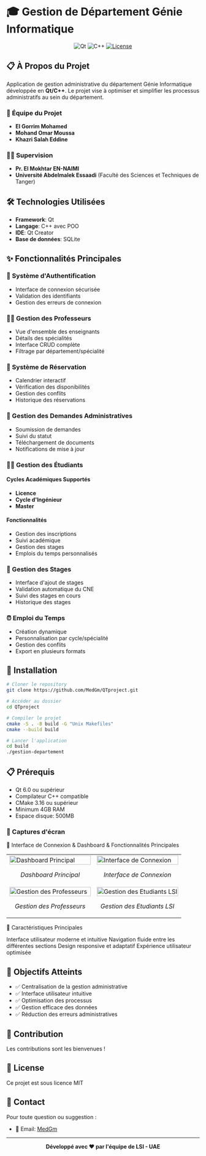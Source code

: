 # 🎓 Gestion de Département Génie Informatique

<div align="center">

![Qt](https://img.shields.io/badge/Qt-%23217346.svg?style=for-the-badge&logo=Qt&logoColor=white)
![C++](https://img.shields.io/badge/C++-%2300599C.svg?style=for-the-badge&logo=c%2B%2B&logoColor=white)
[![License](https://img.shields.io/badge/License-MIT-blue.svg?style=for-the-badge)](LICENSE)

</div>

## 📋 À Propos du Projet

Application de gestion administrative du département Génie Informatique développée en **Qt/C++**. Le projet vise à optimiser et simplifier les processus administratifs au sein du département.

### 👥 Équipe du Projet
- **El Gorrim Mohamed**
- **Mohand Omar Moussa**
- **Khazri Salah Eddine**

### 👨‍🏫 Supervision
- **Pr. El Mokhtar EN-NAIMI**
- **Université Abdelmalek Essaadi** (Faculté des Sciences et Techniques de Tanger)

## 🛠️ Technologies Utilisées

- **Framework**: Qt
- **Langage**: C++ avec POO
- **IDE**: Qt Creator
- **Base de données**: SQLite

## ✨ Fonctionnalités Principales

### 🔐 Système d'Authentification
- Interface de connexion sécurisée
- Validation des identifiants
- Gestion des erreurs de connexion

### 👨‍🏫 Gestion des Professeurs
- Vue d'ensemble des enseignants
- Détails des spécialités
- Interface CRUD complète
- Filtrage par département/spécialité

### 📅 Système de Réservation
- Calendrier interactif
- Vérification des disponibilités
- Gestion des conflits
- Historique des réservations

### 📝 Gestion des Demandes Administratives
- Soumission de demandes
- Suivi du statut
- Téléchargement de documents
- Notifications de mise à jour

### 👨‍🎓 Gestion des Étudiants
#### Cycles Académiques Supportés
- **Licence**
- **Cycle d'Ingénieur**
- **Master**

#### Fonctionnalités
- Gestion des inscriptions
- Suivi académique
- Gestion des stages
- Emplois du temps personnalisés

### 🎯 Gestion des Stages
- Interface d'ajout de stages
- Validation automatique du CNE
- Suivi des stages en cours
- Historique des stages

### ⏰ Emploi du Temps
- Création dynamique
- Personnalisation par cycle/spécialité
- Gestion des conflits
- Export en plusieurs formats

## 🚀 Installation

```bash
# Cloner le repository
git clone https://github.com/MedGm/QTproject.git

# Accéder au dossier
cd QTproject

# Compiler le projet
cmake -S . -B build -G "Unix Makefiles"
cmake --build build

# Lancer l'application
cd build
./gestion-departement
```

## 📋 Prérequis
- Qt 6.0 ou supérieur
- Compilateur C++ compatible
- CMake 3.16 ou supérieur
- Minimum 4GB RAM
- Espace disque: 500MB

### 📸 Captures d'écran

🔐 Interface de Connexion & Dashboard & Fonctionnalités Principales
<table>
  <tr>
    <td width="50%">
      <img src="https://github.com/user-attachments/assets/d35c722a-8382-4219-9f5c-f73fd72b064e" width="100%" alt="Dashboard Principal"/>
      <p align="center"><em>Dashboard Principal</em></p>
    </td>
    <td width="50%">
      <img src="https://github.com/user-attachments/assets/99aeb78d-ad61-4afb-b515-4dfc7da9e504" width="100%" alt="Interface de Connexion"/>
      <p align="center"><em>Interface de Connexion</em></p>
    </td>
  </tr>
  <tr>
    <td width="50%">
      <img src="https://github.com/user-attachments/assets/ccd08145-6ce5-46d3-b67e-432d6f44b9dc" width="100%" alt="Gestion des Professeurs"/>
      <p align="center"><em>Gestion des Professeurs</em></p>
    </td>
    <td width="50%">
      <img src="https://github.com/user-attachments/assets/896cbaea-b7f3-4744-be98-ca088db0f896" width="100%" alt="Gestion des Etudiants LSI"/>
      <p align="center"><em>Gestion des Etudiants LSI</em></p>
    </td>
  </tr>
</table>
🎯 Caractéristiques Principales

Interface utilisateur moderne et intuitive
Navigation fluide entre les différentes sections
Design responsive et adaptatif
Expérience utilisateur optimisée

## 🎯 Objectifs Atteints
- ✅ Centralisation de la gestion administrative
- ✅ Interface utilisateur intuitive
- ✅ Optimisation des processus
- ✅ Gestion efficace des données
- ✅ Réduction des erreurs administratives


## 🤝 Contribution
Les contributions sont les bienvenues !

## 📝 License
Ce projet est sous licence MIT

## 📧 Contact

Pour toute question ou suggestion :
- 📧 Email: [MedGm](elgorrim.mohamed@etu.uae.ac.ma)

---

<div align="center">
  
**Développé avec ❤️ par l'équipe de LSI - UAE**

</div>
